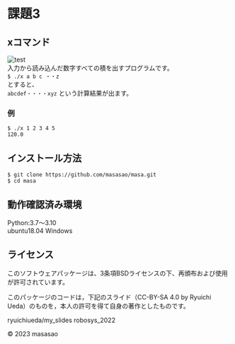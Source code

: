 # 課題3

## xコマンド
![test](https://github.com/masasao/masa/actions/workflows/test.yml/badge.svg
)  
入力から読み込んだ数字すべての積を出すプログラムです。  
`$ ./x a b c ・・z`  
とすると、  
`abcdef・・・・xyz`
という計算結果が出ます。  

### 例
`$ ./x 1 2 3 4 5`  
`120.0`


## インストール方法
`$ git clone https://github.com/masasao/masa.git`  
`$ cd masa`

## 動作確認済み環境
Python:3.7～3.10  
ubuntu18.04 Windows

## ライセンス
このソフトウェアパッケージは、3条項BSDライセンスの下、再頒布および使用が許可されています。  

このパッケージのコードは，下記のスライド（CC-BY-SA 4.0 by Ryuichi Ueda）のものを，本人の許可を得て自身の著作としたものです。  

ryuichiueda/my_slides robosys_2022  

© 2023 masasao
